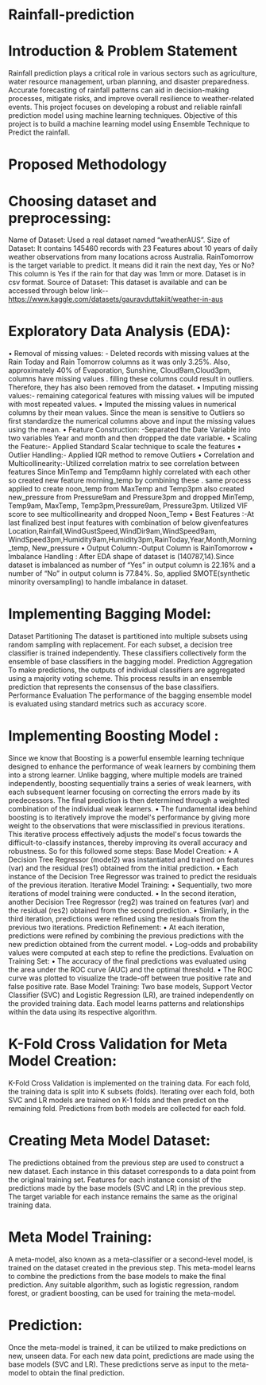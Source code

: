 # Rainfall-prediction
# Introduction & Problem Statement
Rainfall prediction plays a critical role in various sectors such as agriculture, water resource management, urban planning, and disaster preparedness. Accurate forecasting of rainfall patterns can aid in decision-making processes, mitigate risks, and improve overall resilience to weather-related events. This project focuses on developing a robust and reliable rainfall prediction model using machine learning techniques.
Objective of this project is to build a machine learning model using Ensemble Technique to Predict the rainfall.
# Proposed Methodology
# Choosing dataset and preprocessing: 
Name of Dataset: Used a real dataset named “weatherAUS”.
Size of Dataset: It contains 145460 records with 23 Features about 10 years of daily weather observations from many locations across Australia. RainTomorrow is the target variable to predict. It means did it rain the next day, Yes or No? This column is Yes if the rain for that day was 1mm or more. Dataset is in csv format.
Source of Dataset: This dataset is available and can be accessed through
below link--
https://www.kaggle.com/datasets/gauravduttakiit/weather-in-aus
# Exploratory Data Analysis (EDA):
• Removal of missing values: - Deleted records with missing values at the Rain Today and Rain Tomorrow columns as it was only 3.25%. Also, approximately 40% of Evaporation, Sunshine, Cloud9am,Cloud3pm, columns have missing values . filling these columns could result in outliers. Therefore, they has also been removed from the dataset.
• Imputing missing values:- remaining categorical features with missing values will be imputed with most repeated values.
• Imputed the missing values in numerical columns by their mean values. Since the mean is sensitive to Outliers so first standardize the numerical columns above and input the missing values using the mean.
• Feature Construction: -Separated the Date Variable into two variables Year and month and then dropped the date variable.
• Scaling the Feature:- Applied Standard Scalar technique to scale the features
• Outlier Handling:- Applied IQR method to remove Outliers
• Correlation and Multicollinearity:-Utilized correlation matrix to see correlation between features Since  MinTemp and Temp9amn highly correlated with each other  so created new feature morning_temp by combining these . same  process applied to create noon_temp from MaxTemp and  Temp3pm also created new_pressure from Pressure9am and  Pressure3pm and dropped MinTemp, Temp9am, MaxTemp, Temp3pm,Pressure9am, Pressure3pm.  Utilized VIF score to see multicollinearity and dropped  Noon_Temp 
• Best Features :-At last finalized best input features with combination of below givenfeatures Location,Rainfall,WindGustSpeed,WindDir9am,WindSpeed9am,
 WindSpeed3pm,Humidity9am,Humidity3pm,RainToday,Year,Month,Morning_temp, New_pressure 
• Output Column:-Output Column is  RainTomorrow 
• Imbalance Handling : 
After EDA shape of dataset is (140787,14).Since dataset is  imbalanced as number of “Yes” in output column is 22.16% and a  number of “No” in output column is 77.84%. So, applied 
SMOTE(synthetic minority oversampling) to handle imbalance in dataset. 
# Implementing Bagging Model:
Dataset Partitioning
The dataset is partitioned into multiple subsets using random sampling with replacement. For each subset, a decision tree classifier is trained independently. These classifiers collectively form the ensemble of base classifiers in the bagging model.
Prediction Aggregation
To make predictions, the outputs of individual classifiers are aggregated using a majority voting scheme. This process results in an ensemble prediction that represents the consensus of the base classifiers.
Performance Evaluation
The performance of the bagging ensemble model is evaluated using standard metrics such as accuracy score. 

# Implementing Boosting Model : 
Since we know that  Boosting is a powerful ensemble learning technique designed to 
enhance the performance of weak learners by combining them into a strong learner. Unlike bagging, where multiple models are trained independently, boosting sequentially trains a series of weak learners, with each subsequent learner focusing on correcting the errors made by its predecessors. The final prediction is then determined through a weighted combination of the individual weak learners. 
• The fundamental idea behind boosting is to iteratively improve the model's performance by giving more weight to the observations that were misclassified in previous iterations. This iterative process effectively adjusts the model's focus towards the difficult-to-classify instances, thereby improving its overall accuracy and robustness. 
So for this followed some steps:
Base Model Creation: 
• A Decision Tree Regressor (model2) was instantiated and trained on features (var) and the residual (res1) obtained from the initial prediction. 
• Each instance of the Decision Tree Regressor was trained to predict the residuals of the previous iteration. 
Iterative Model Training: 
• Sequentially, two more iterations of model training were conducted. 
• In the second iteration, another Decision Tree Regressor (reg2) was trained on features (var) and the residual (res2) obtained from the second prediction. 
• Similarly, in the third iteration, predictions were refined using the residuals from the previous two iterations. 
Prediction Refinement: 
• At each iteration, predictions were refined by combining the previous predictions with the new prediction obtained from the current model. 
• Log-odds and probability values were computed at each step to refine the predictions. 
Evaluation on Training Set: 
• The accuracy of the final predictions was evaluated using the area under the ROC curve (AUC) and the optimal threshold. 
• The ROC curve was plotted to visualize the trade-off between true positive rate and false positive rate. 
Base Model Training:
Two base models, Support Vector Classifier (SVC) and Logistic Regression (LR), are trained independently on the provided training data. Each model learns patterns and relationships within the data using its respective algorithm.

# K-Fold Cross Validation for Meta Model Creation:
K-Fold Cross Validation is implemented on the training data. For each fold, the training data is split into K subsets (folds). Iterating over each fold, both SVC and LR models are trained on K-1 folds and then predict on the remaining fold. Predictions from both models are collected for each fold.

# Creating Meta Model Dataset:
The predictions obtained from the previous step are used to construct a new dataset. Each instance in this dataset corresponds to a data point from the original training set. Features for each instance consist of the predictions made by the base models (SVC and LR) in the previous step. The target variable for each instance remains the same as the original training data.

# Meta Model Training:
A meta-model, also known as a meta-classifier or a second-level model, is trained on the dataset created in the previous step. This meta-model learns to combine the predictions from the base models to make the final prediction. Any suitable algorithm, such as logistic regression, random forest, or gradient boosting, can be used for training the meta-model.


# Prediction:
Once the meta-model is trained, it can be utilized to make predictions on new, unseen data. For each new data point, predictions are made using the base models (SVC and LR). These predictions serve as input to the meta-model to obtain the final prediction.
